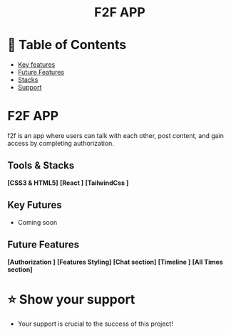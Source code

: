 <div align="center">
  <h1><b> F2F APP </b></h1>
</div>

# 📗 Table of Contents
- [Key features](#key-futures)
- [Future Features](#future-features)
- [Stacks](#tools--stacks)
- [Support](#⭐️-show-your-support)

# F2F APP
f2f is an app where users can talk with each other, post content, and gain access by completing authorization.

## Tools & Stacks <a name="stacks"></a>
**[CSS3 & HTML5]**
**[React ]**
**[TailwindCss ]**

## Key Futures <a name="key-features"></a>
- Coming soon

## Future Features <a name="future-keys"></a>
**[Authorization ]**
**[Features Styling]**
**[Chat section]**
**[Timeline ]**
**[All Times section]**

# ⭐️ Show your support <a name="support"></a>
- Your support is crucial to the success of this project!